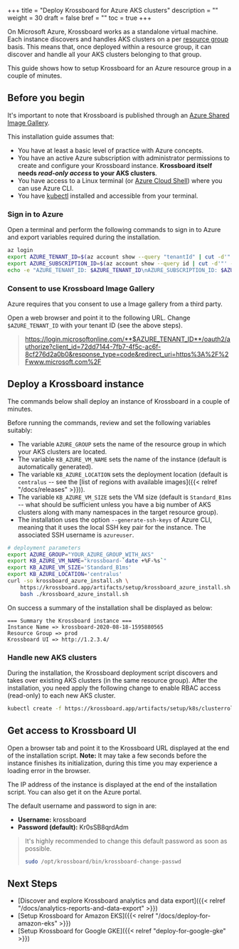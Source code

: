 +++
title = "Deploy Krossboard for Azure AKS clusters"
description = ""
weight = 30
draft = false
bref = ""
toc = true 
+++

On Microsoft Azure, Krossboard works as a standalone virtual machine. 
Each instance discovers and handles AKS clusters on a per [resource group](https://docs.microsoft.com/azure/azure-resource-manager/management/manage-resource-groups-portal) basis. This means that, once deployed within a resource group, it can discover and handle all your AKS clusters belonging to that group.

This guide shows how to setup Krossboard for an Azure resource group in a couple of minutes.


## Before you begin
It's important to note that Krossboard is published through an [Azure Shared Image Gallery](https://docs.microsoft.com/en-us/azure/virtual-machines/windows/shared-image-galleries). 

This installation guide assumes that:

* You have at least a basic level of practice with Azure concepts.
* You have an active Azure subscription with administrator permissions to create and configure your Krossboard instance.   **Krossboard itself needs _read-only access_ to your AKS clusters**.
* You have access to a Linux terminal (or [Azure Cloud Shell](https://azure.microsoft.com/features/cloud-shell/)) where you can use Azure CLI.
* You have [kubectl](https://kubernetes.io/fr/docs/tasks/tools/install-kubectl/) installed and accessible from your terminal.

### Sign in to Azure
Open a terminal and perform the following commands to sign in to Azure and export variables required during the installation.

```sh
az login
export AZURE_TENANT_ID=$(az account show --query "tenantId" | cut -d'"' -f2)
export AZURE_SUBSCRIPTION_ID=$(az account show --query id | cut -d'"' -f2)
echo -e "AZURE_TENANT_ID: $AZURE_TENANT_ID\nAZURE_SUBSCRIPTION_ID: $AZURE_SUBSCRIPTION_ID"
```

### Consent to use Krossboard Image Gallery
Azure requires that you consent to use a Image gallery from a third party.

Open a web browser and point it to the following URL. Change `$AZURE_TENANT_ID` with your tenant ID (see the above steps). 

> https://login.microsoftonline.com/**$AZURE_TENANT_ID**/oauth2/authorize?client_id=72dd7144-7fb7-4f5c-ac6f-8cf276d2a0b0&response_type=code&redirect_uri=https%3A%2F%2Fwww.microsoft.com%2F


## Deploy a Krossboard instance
The commands below shall deploy an instance of Krossboard in a couple of minutes.

Before running the commands, review and set the following variables suitably:
  * The variable `AZURE_GROUP` sets the name of the resource group in which your AKS clusters are located.
  * The variable `KB_AZURE_VM_NAME` sets the name of the instance (default is automatically generated).
  * The variable `KB_AZURE_LOCATION` sets the deployment location (default is `centralus` -- see the [list of regions with available images]({{< relref "/docs/releases" >}})).
  * The variable `KB_AZURE_VM_SIZE` sets the VM size (default is `Standard_B1ms` -- what should be sufficient unless you have a big number of AKS clusters along with many namespaces in the target resource group). 
  * The installation uses the option `--generate-ssh-keys` of Azure CLI, meaning that it uses the local SSH key pair for the instance. The associated SSH username is `azureuser`.

```sh
# deployment parameters
export AZURE_GROUP="YOUR_AZURE_GROUP_WITH_AKS"
export KB_AZURE_VM_NAME="krossboard-`date +%F-%s`"
export KB_AZURE_VM_SIZE='Standard_B1ms'
export KB_AZURE_LOCATION='centralus'
curl -so krossboard_azure_install.sh \
    https://krossboard.app/artifacts/setup/krossboard_azure_install.sh && \
    bash ./krossboard_azure_install.sh
```

On success a summary of the installation shall be displayed as below:
```
=== Summary the Krossboard instance ===
Instance Name => krossboard-2020-08-18-1595880565
Resource Group => prod
Krossboard UI => http://1.2.3.4/
```

### Handle new AKS clusters
During the installation, the Krossboard deployment script discovers and takes over existing AKS clusters (in the same resource group). After the installation, you need apply the following change to enable RBAC access (read-only) to each new AKS cluster. 
```sh
kubectl create -f https://krossboard.app/artifacts/setup/k8s/clusterrolebinding-aks.yml
```

## Get access to Krossboard UI
Open a browser tab and point it to the Krossboard URL displayed at the end of the installation script. **Note:** It may take a few seconds before the instance finishes its initialization, during this time you may experience a loading error in the browser.

The IP address of the instance is displayed at the end of the installation script. You can also get it on the Azure portal.

The default username and password to sign in are:

* **Username:** krossboard
* **Password (default):** Kr0sSB8qrdAdm

> It's highly recommended to change this default password as soon as possible.
> ```bash
> sudo /opt/krossboard/bin/krossboard-change-passwd
> ```

## Next Steps
* [Discover and explore Krossboard analytics and data export]({{< relref "/docs/analytics-reports-and-data-export" >}})
* [Setup Krossboard for Amazon EKS]({{< relref "/docs/deploy-for-amazon-eks" >}})
* [Setup Krossboard for Google GKE]({{< relref "deploy-for-google-gke" >}})